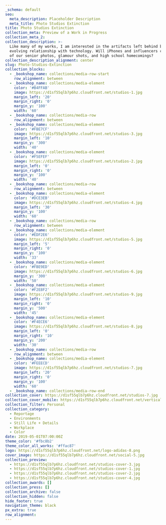 ```yaml
---
_schema: default
seo:
  meta_description: Placeholder Description
  meta_title: Photo Studios Extinction
title: Photo Studios Extinction
collection_meta: Preview of a Work in Progress
collection_meta_2:
collection_description: >-
  Like many of my works, I am interested in the artifacts left behind by our
  evolving relationship with technology. Will iPhones and influencers cover all
  of our senior photos, glamour shots, and high school homecomings?
collection_description_alignment: center
slug: Photo-Studios-Extinction
collection_blocks:
  - _bookshop_name: collections/media-row-start
    row_alignment: between
  - _bookshop_name: collections/media-element
    color: '#B4FFAB'
    image: https://d1sf55qlb7p6hz.cloudfront.net/studios-1.jpg
    margin_left: '20'
    margin_right: '0'
    margin_y: '100'
    width: '60'
  - _bookshop_name: collections/media-row
    row_alignment: between
  - _bookshop_name: collections/media-element
    color: '#FBE7CF'
    image: https://d1sf55qlb7p6hz.cloudfront.net/studios-3.jpg
    margin_left: '10'
    margin_y: '300'
    width: '40'
  - _bookshop_name: collections/media-element
    color: '#F5EFEF'
    image: https://d1sf55qlb7p6hz.cloudfront.net/studios-2.jpg
    margin_left: '0'
    margin_right: '0'
    margin_y: '100'
    width: '40'
  - _bookshop_name: collections/media-row
    row_alignment: between
  - _bookshop_name: collections/media-element
    color: '#DCE3EB'
    image: https://d1sf55qlb7p6hz.cloudfront.net/studios-4.jpg
    margin_left: '30'
    margin_y: '100'
    width: '60'
  - _bookshop_name: collections/media-row
    row_alignment: between
  - _bookshop_name: collections/media-element
    color: '#EDF2E6'
    image: https://d1sf55qlb7p6hz.cloudfront.net/studios-5.jpg
    margin_left: '5'
    margin_right: '0'
    margin_y: '100'
    width: '33'
  - _bookshop_name: collections/media-element
    color: '#FBE9ED'
    image: https://d1sf55qlb7p6hz.cloudfront.net/studios-6.jpg
    margin_y: '300'
    width: '50'
  - _bookshop_name: collections/media-element
    color: '#F2E8F2'
    image: https://d1sf55qlb7p6hz.cloudfront.net/studios-9.jpg
    margin_left: '10'
    margin_right: '0'
    margin_y: '500'
    width: '45'
  - _bookshop_name: collections/media-element
    color: '#F4ECE6'
    image: https://d1sf55qlb7p6hz.cloudfront.net/studios-8.jpg
    margin_left: '0'
    margin_right: '10'
    margin_y: '200'
    width: '30'
  - _bookshop_name: collections/media-row
    row_alignment: between
  - _bookshop_name: collections/media-element
    color: '#FEEECD'
    image: https://d1sf55qlb7p6hz.cloudfront.net/studios-7.jpg
    margin_left: '20'
    margin_right: '0'
    margin_y: '100'
    width: '60'
  - _bookshop_name: collections/media-row-end
collection_cover: https://d1sf55qlb7p6hz.cloudfront.net/studios-7.jpg
collection_cover_mobile: https://d1sf55qlb7p6hz.cloudfront.net/verticalcovers-5.jpg
collection_filter: Personal
collection_category:
  - Reportage
  - Environments
  - Still Life + Details
  - Workplace
  - Color
date: 2019-05-01T07:00:00Z
theme_color: '#fbc8b2'
theme_color_all_works: '#ffac87'
logo: https://d1sf55qlb7p6hz.cloudfront.net/logo-adidas-8.png
cover_image: https://d1sf55qlb7p6hz.cloudfront.net/social-5.jpg
collection_preview:
  - https://d1sf55qlb7p6hz.cloudfront.net/studios-cover-3.jpg
  - https://d1sf55qlb7p6hz.cloudfront.net/studios-cover-1.jpg
  - https://d1sf55qlb7p6hz.cloudfront.net/studios-cover-2.jpg
  - https://d1sf55qlb7p6hz.cloudfront.net/studios-cover-4.jpg
collection_awards: []
collection_press: []
collection_archive: false
collection_hidden: false
hide_footer: true
navigation_theme: black
px_extra: true
row_alignment:
---
```

